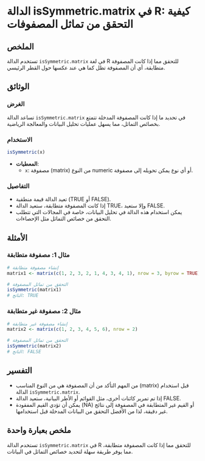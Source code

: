 <!--
Meta Description: # الدالة isSymmetric.matrix في R: كيفية التحقق من تماثل المصفوفات ## الملخص تستخدم الدالة `isSymmetric.matrix` في لغة R للتحقق مما إذا كانت المصفوفة م...
Meta Keywords: الدالة, matrix, المصفوفة, issymmetric, متطابقة
-->

# الدالة isSymmetric.matrix في R: كيفية التحقق من تماثل المصفوفات

## الملخص
تستخدم الدالة `isSymmetric.matrix` في لغة R للتحقق مما إذا كانت المصفوفة متطابقة، أي أن المصفوفة تظل كما هي عند عكسها حول القطر الرئيسي.

## الوثائق
### الغرض
تساعد الدالة `isSymmetric.matrix` في تحديد ما إذا كانت المصفوفة المدخلة تتمتع بخصائص التماثل، مما يسهل عمليات تحليل البيانات والمعالجة الرياضية.

### الاستخدام
```r
isSymmetric(x)
```
- **المعطيات**:
  - `x`: مصفوفة (matrix) من النوع numeric أو أي نوع يمكن تحويله إلى مصفوفة.

### التفاصيل
- تعيد الدالة قيمة منطقية (TRUE أو FALSE).
- إذا كانت المصفوفة متطابقة، ستعيد الدالة TRUE، وإلا ستعيد FALSE.
- يمكن استخدام هذه الدالة في تحليل البيانات، خاصة في المجالات التي تتطلب التحقق من خصائص التماثل مثل الإحصاءات.

## الأمثلة
### مثال 1: مصفوفة متطابقة
```r
# إنشاء مصفوفة متطابقة
matrix1 <- matrix(c(1, 2, 3, 2, 1, 4, 3, 4, 1), nrow = 3, byrow = TRUE)

# التحقق من تماثل المصفوفة
isSymmetric(matrix1)
# الناتج: TRUE
```

### مثال 2: مصفوفة غير متطابقة
```r
# إنشاء مصفوفة غير متطابقة
matrix2 <- matrix(c(1, 2, 3, 4, 5, 6), nrow = 2)

# التحقق من تماثل المصفوفة
isSymmetric(matrix2)
# الناتج: FALSE
```

## التفسير
- من المهم التأكد من أن المصفوفة هي من النوع المناسب (matrix) قبل استخدام الدالة `isSymmetric.matrix`.
- إذا تم تمرير كائنات أخرى، مثل القوائم أو الأطر البيانية، ستعيد الدالة FALSE.
- يمكن أن تؤدي القيم المفقودة (NA) أو القيم غير المتطابقة في المصفوفة إلى نتائج غير دقيقة، لذا من الأفضل التحقق من البيانات المدخلة قبل استخدامها.

## ملخص بعبارة واحدة
تستخدم الدالة `isSymmetric.matrix` في R للتحقق مما إذا كانت المصفوفة متطابقة، مما يوفر طريقة سهلة لتحديد خصائص التماثل في البيانات.